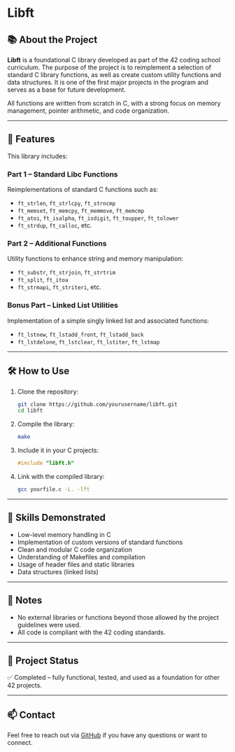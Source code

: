 # Libft

## 📚 About the Project

**Libft** is a foundational C library developed as part of the 42 coding school curriculum. The purpose of the project is to reimplement a selection of standard C library functions, as well as create custom utility functions and data structures. It is one of the first major projects in the program and serves as a base for future development.

All functions are written from scratch in C, with a strong focus on memory management, pointer arithmetic, and code organization.

---

## 🔧 Features

This library includes:

### Part 1 – Standard Libc Functions  
Reimplementations of standard C functions such as:  
- `ft_strlen`, `ft_strlcpy`, `ft_strncmp`  
- `ft_memset`, `ft_memcpy`, `ft_memmove`, `ft_memcmp`  
- `ft_atoi`, `ft_isalpha`, `ft_isdigit`, `ft_toupper`, `ft_tolower`  
- `ft_strdup`, `ft_calloc`, etc.

### Part 2 – Additional Functions  
Utility functions to enhance string and memory manipulation:  
- `ft_substr`, `ft_strjoin`, `ft_strtrim`  
- `ft_split`, `ft_itoa`  
- `ft_strmapi`, `ft_striteri`, etc.

### Bonus Part – Linked List Utilities  
Implementation of a simple singly linked list and associated functions:  
- `ft_lstnew`, `ft_lstadd_front`, `ft_lstadd_back`  
- `ft_lstdelone`, `ft_lstclear`, `ft_lstiter`, `ft_lstmap`

---

## 🛠️ How to Use

1. Clone the repository:
   ```bash
   git clone https://github.com/yourusername/libft.git
   cd libft
   ```

2. Compile the library:
   ```bash
   make
   ```

3. Include it in your C projects:
   ```c
   #include "libft.h"
   ```

4. Link with the compiled library:
   ```bash
   gcc yourfile.c -L. -lft
   ```

---

## 🧠 Skills Demonstrated

- Low-level memory handling in C  
- Implementation of custom versions of standard functions  
- Clean and modular C code organization  
- Understanding of Makefiles and compilation  
- Usage of header files and static libraries  
- Data structures (linked lists)

---

## 📝 Notes

- No external libraries or functions beyond those allowed by the project guidelines were used.  
- All code is compliant with the 42 coding standards.

---

## 📁 Project Status

✅ Completed – fully functional, tested, and used as a foundation for other 42 projects.

---

## 📫 Contact

Feel free to reach out via [GitHub](https://github.com/yourusername) if you have any questions or want to connect.
